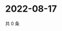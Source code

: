 # 2022-08-17

共 0 条

<!-- BEGIN WEIBO -->
<!-- 最后更新时间 Wed Aug 17 2022 03:12:37 GMT+0800 (China Standard Time) -->

<!-- END WEIBO -->
